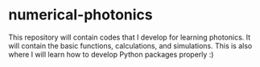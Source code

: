 # numerical-photonics
This repository will contain codes that I develop for learning photonics. It will contain the basic functions, calculations, and simulations. This is also where I will learn how to develop Python packages properly :)
